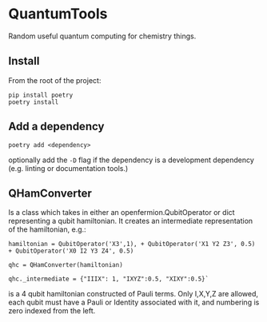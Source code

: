 # QuantumTools
Random useful quantum computing for chemistry things.

## Install
From the root of the project:
```
pip install poetry
poetry install
```

## Add a dependency
```
poetry add <dependency>
```

optionally add the `-D` flag if the dependency is a development dependency (e.g. linting or documentation tools.)

## QHamConverter

Is a class which takes in either an openfermion.QubitOperator or dict representing a qubit hamiltonian.
It creates an intermediate representation of the hamiltonian, e.g.:

```
hamiltonian = QubitOperator('X3',1), + QubitOperator('X1 Y2 Z3', 0.5) + QubitOperator('X0 I2 Y3 Z4', 0.5)

qhc = QHamConverter(hamiltonian)

qhc._intermediate = {"IIIX": 1, "IXYZ":0.5, "XIXY":0.5}`
```

is a 4 qubit hamiltonian constructed of Pauli terms. Only I,X,Y,Z are allowed, each qubit must have a Pauli or Identity associated with it, and numbering is zero indexed from the left.